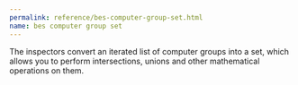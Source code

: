 ```yaml
---
permalink: reference/bes-computer-group-set.html
name: bes computer group set
---
```


The <bes computer group set> inspectors convert an iterated list of computer groups into a set, which allows you to perform intersections, unions and other mathematical operations on them.